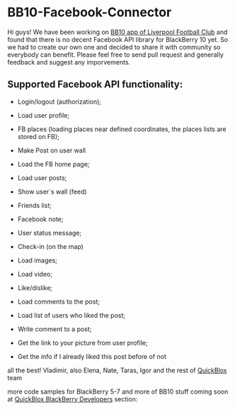 BB10-Facebook-Connector
=======================

Hi guys! 
We have been working on [BB10 app of Liverpool Football Club](http://appworld.blackberry.com/webstore/content/28055657/?countrycode=GB) and found that there is no decent Facebook API library for BlackBerry 10 yet. 
So we had to create our own one and decided to share it with community so everybody can benefit. Please feel free to send pull request and generally feedback and suggest any imporvements.

Supported Facebook API functionality:
-

- Login/logout (authorization);
 
- Load user profile;

- FB places (loading places near defined coordinates, the places lists are stored on FB);

- Make Post on user wall

- Load the FB home page;

- Load user posts;

- Show user`s wall (feed)

- Friends list;

- Facebook note;

- User status message;

- Check-in (on the map)

- Load images;

- Load video;

- Like/dislike;

- Load comments to the post;

- Load list of users who liked the post;

- Write comment to a post;

- Get the link to your picture from user profile;

- Get the info if I already liked this post before of not


all the best!
Vladimir, also Elena, Nate, Taras, Igor and the rest of [QuickBlox](http://quickblox.com/) team

more code samples for BlackBerry 5-7 and more of BB10 stuff coming soon at [QuickBlox BlackBerry Developers](http://quickblox.com/developers/Blackberry) section:



